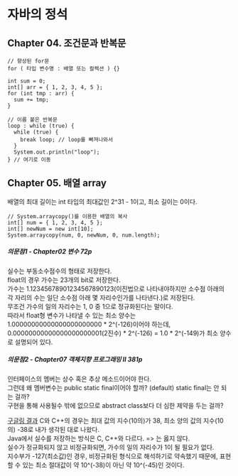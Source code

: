 # 자바의 정석

<h2>Chapter 04. 조건문과 반복문</h2>

```
// 향상된 for문
for ( 타입 변수명 : 배열 또는 컬렉션 ) {}

int sum = 0;
int[] arr = { 1, 2, 3, 4, 5 };
for (int tmp : arr) {
  sum += tmp;
}
```

```
// 이름 붙은 반복문
loop : while (true) {
  while (true) {
    break loop; // loop를 빠져나와서
  }
  System.out.println("loop");
} // 여기로 이동
```

<h2>Chapter 05. 배열 array</h2>

<p>배열의 최대 길이는 int 타입의 최대값인 2^31 - 1이고, 최소 길이는 0이다.</p>

```
// System.arraycopy()를 이용한 배열의 복사
int[] num = { 1, 2, 3, 4, 5 };
int[] newNum = new int[10];
System.arraycopy(num, 0, newNum, 0, num.length);
```
  
  
<h5>의문점1 - Chapter02 변수 72p</h5>
실수는 부동소수점수의 형태로 저장한다.<br>
float의 경우 가수는 23개의 bit로 저장한다.<br>
가수는 1.12345678901234567890123(이진법으로 나타내야하지만 소수점 아래의 각 자리의 수는 일단 소수점 아래 몇 자리수인가를 나타낸다.)로 저장된다.<br>
무조건 가수의 일의 자리수는 1, 0 중 1으로 정규화된다는 말이다.<br>
따라서 float형 변수가 나타낼 수 있는 최소 양수는 1.00000000000000000000000 * 2^(-126)이어야 하는데, 0.00000000000000000000001(2진수) * 2^(-126) = 1.0 * 2^(-149)가 최소 양수로 설명되어 있다.<br>

<h5>의문점2 - Chapter07 객체지향 프로그래밍 II 381p</h5>
인터페이스의 멤버는 상수 혹은 추상 메소드이어야 한다.<br>
그런데 왜 멤버변수는 public static final이어야 할까? (default) static final는 안 되는 걸까?<br>
구현을 통해 사용될수 밖에 없으므로 abstract class보다 더 심한 제약을 두는 걸까?

[구글링 결과](https://docs.microsoft.com/ko-kr/cpp/c-language/type-float?view=msvc-170) C와 C++의 경우는 최대 값의 지수(10의)가 38, 최소 양의 값의 지수(10의) -38로 내가 생각된 대로 나왔다.<br>
Java에서 실수를 저장하는 방식은 C, C++와 다르다. => 는 옳지 않다.<br>
실수가 정규화되지 않고 비정규화되면, 가수의 일의 자리수가 1이 될 필요가 없다.<br>
지수부가 -127(최소값)인 경우, 비정규화된 형식으로 해석하기로 약속했기 때문에, 표현할 수 있는 최소 절대값이 약 10^(-38)이 아닌 약 10^(-45)인 것이다.<br>
